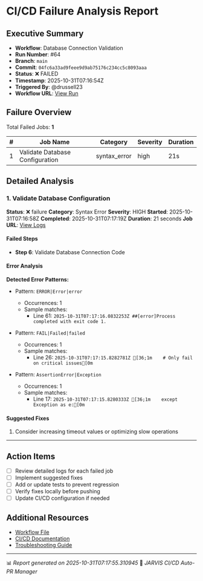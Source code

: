 # CI/CD Failure Analysis Report

## Executive Summary

- **Workflow**: Database Connection Validation
- **Run Number**: #64
- **Branch**: `main`
- **Commit**: `04fc6a33ad9feee9d9ab75176c234cc5c8093aaa`
- **Status**: ❌ FAILED
- **Timestamp**: 2025-10-31T07:16:54Z
- **Triggered By**: @drussell23
- **Workflow URL**: [View Run](https://github.com/drussell23/JARVIS-AI/actions/runs/18965576615)

## Failure Overview

Total Failed Jobs: **1**

| # | Job Name | Category | Severity | Duration |
|---|----------|----------|----------|----------|
| 1 | Validate Database Configuration | syntax_error | high | 21s |

## Detailed Analysis

### 1. Validate Database Configuration

**Status**: ❌ failure
**Category**: Syntax Error
**Severity**: HIGH
**Started**: 2025-10-31T07:16:58Z
**Completed**: 2025-10-31T07:17:19Z
**Duration**: 21 seconds
**Job URL**: [View Logs](https://github.com/drussell23/JARVIS-AI/actions/runs/18965576615/job/54161430841)

#### Failed Steps

- **Step 6**: Validate Database Connection Code

#### Error Analysis

**Detected Error Patterns:**

- Pattern: `ERROR|Error|error`
  - Occurrences: 1
  - Sample matches:
    - Line 61: `2025-10-31T07:17:16.0832253Z ##[error]Process completed with exit code 1.`

- Pattern: `FAIL|Failed|failed`
  - Occurrences: 1
  - Sample matches:
    - Line 26: `2025-10-31T07:17:15.8282781Z [36;1m    # Only fail on critical issues[0m`

- Pattern: `AssertionError|Exception`
  - Occurrences: 1
  - Sample matches:
    - Line 17: `2025-10-31T07:17:15.8280333Z [36;1m    except Exception as e:[0m`

#### Suggested Fixes

1. Consider increasing timeout values or optimizing slow operations

---

## Action Items

- [ ] Review detailed logs for each failed job
- [ ] Implement suggested fixes
- [ ] Add or update tests to prevent regression
- [ ] Verify fixes locally before pushing
- [ ] Update CI/CD configuration if needed

## Additional Resources

- [Workflow File](.github/workflows/)
- [CI/CD Documentation](../../docs/ci-cd/)
- [Troubleshooting Guide](../../docs/troubleshooting/)

---

📊 *Report generated on 2025-10-31T07:17:55.310945*
🤖 *JARVIS CI/CD Auto-PR Manager*
